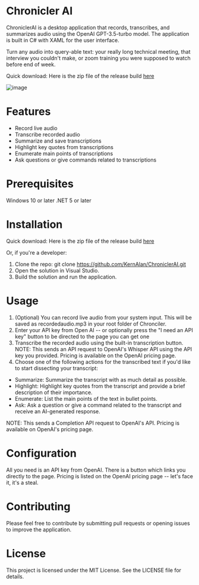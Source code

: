 # Chronicler AI 

ChroniclerAI is a desktop application that records, transcribes, and summarizes audio using the OpenAI GPT-3.5-turbo model. The application is built in C# with XAML for the user interface.

Turn any audio into query-able text: your really long technical meeting, that interview you couldn't make, or zoom training you were supposed to watch before end of week.

Quick download: Here is the zip file of the release build [here](https://github.com/KernAlan/ChroniclerAI/blob/master/ChroniclerAI/bin/Release/ChroniclerAI.zip)

![image](https://user-images.githubusercontent.com/63753020/228725990-af099cb1-68cf-492e-9561-8af070fd117f.png)

# Features

- Record live audio
- Transcribe recorded audio
- Summarize and save transcriptions
- Highlight key quotes from transcriptions
- Enumerate main points of transcriptions
- Ask questions or give commands related to transcriptions

# Prerequisites

Windows 10 or later
.NET 5 or later

# Installation

Quick download: Here is the zip file of the release build [here](https://github.com/KernAlan/ChroniclerAI/blob/master/ChroniclerAI/bin/Release/ChroniclerAI.zip)

Or, if you're a developer:

1. Clone the repo: git clone https://github.com/KernAlan/ChroniclerAI.git
2. Open the solution in Visual Studio.
3. Build the solution and run the application.

# Usage

1. (Optional) You can record live audio from your system input. This will be saved as recordedaudio.mp3 in your root folder of Chronciler. 
2. Enter your API key from Open AI -- or optionally press the "I need an API key" button to be directed to the page you can get one
3. Transcribe the recorded audio using the built-in transcription button. NOTE: This sends an API request to OpenAI's Whisper API using the API key you provided. Pricing is available on the OpenAI pricing page.
4. Choose one of the following actions for the transcribed text if you'd like to start dissecting your transcript:

- Summarize: Summarize the transcript with as much detail as possible.
- Highlight: Highlight key quotes from the transcript and provide a brief description of their importance.
- Enumerate: List the main points of the text in bullet points.
- Ask: Ask a question or give a command related to the transcript and receive an AI-generated response.

NOTE: This sends a Completion API request to OpenAI's API. Pricing is available on OpenAI's pricing page.

# Configuration

All you need is an API key from OpenAI. There is a button which links you directly to the page. Pricing is listed on the OpenAI pricing page -- let's face it, it's a steal.

# Contributing

Please feel free to contribute by submitting pull requests or opening issues to improve the application.

# License

This project is licensed under the MIT License. See the LICENSE file for details.
